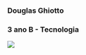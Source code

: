 ### **Douglas Ghiotto**
### 3 ano B - Tecnologia
![](https://github.com/douglasghiotto/douglasghiotto/assets/170113017/aa826082-bacf-406e-ae5d-f5fdb3999f53)


<!--
**douglasghiotto/douglasghiotto** is a ✨ _special_ ✨ repository because its `README.md` (this file) appears on your GitHub profile.

Here are some ideas to get you started:

- 🔭 I’m currently working on ...
- 🌱 I’m currently learning ...
- 👯 I’m looking to collaborate on ...
- 🤔 I’m looking for help with ...
- 💬 Ask me about ...
- 📫 How to reach me: ...
- 😄 Pronouns: ...
- ⚡ Fun fact: ...
-->
